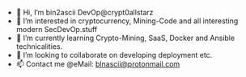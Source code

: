 - 👋 Hi, I’m bin2ascii DevOp@crypt0allstarz
- 👀 I’m interested in cryptocurrency, Mining-Code and all interesting modern SecDevOp.stuff
- 🌱 I’m currently learning Crypto-Mining, SaaS, Docker and Ansible technicalities.
- 💞️ I’m looking to collaborate on developing deployment etc.
- 📫 Contact me @eMail: blnascii@protonmail.com

<!---
bin2ascii/bin2ascii is a ✨ special ✨ repository because its `README.md` (this file) appears on your GitHub profile.
You can click the Preview link to take a look at your changes.
--->
